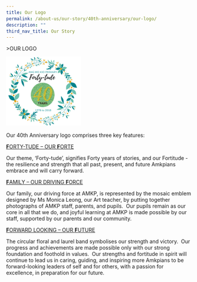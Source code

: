 ```yaml
---
title: Our Logo
permalink: /about-us/our-story/40th-anniversary/our-logo/
description: ""
third_nav_title: Our Story
---
```

&gt;OUR LOGO 


<img src="/images/About%20Us/40th%20Anniversary/Logo_nobackgrd.png" style="width:40%">


Our 40th&nbsp;Anniversary logo comprises three key&nbsp;features:

<u><b>F</b>ORTY-TUDE – OUR&nbsp;<b>F</b>ORTE</u>

Our theme, ‘Forty-tude’, signifies&nbsp;Forty&nbsp;years of stories, and our&nbsp;Fortitude&nbsp;\- the resilience and strength that all past, present, and future Amkpians embrace and will carry forward.

<u><b>F</b>AMILY – OUR DRIVING&nbsp;<b>F</b>ORCE</u>

Our family, our driving force at AMKP, is represented by the mosaic emblem designed by Ms Monica Leong, our Art teacher, by putting together photographs of AMKP staff, parents, and pupils.&nbsp; Our pupils remain as our core in all that we do, and joyful learning at AMKP is made possible by our staff, supported by our parents and our community.

<u><b>F</b>ORWARD LOOKING – OUR <b>F</b>UTURE</u>

The circular floral and laurel band symbolises our strength and victory. &nbsp;Our progress and achievements are made possible only with our strong foundation and foothold in values. &nbsp;Our strengths and fortitude in spirit will continue to lead us in caring, guiding, and inspiring more Amkpians to be forward-looking leaders of self and for others, with a passion for excellence, in preparation for our future.